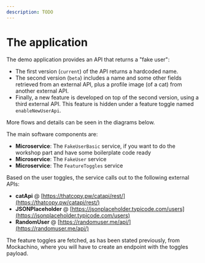 ```yaml
---
description: TODO
---
```


# The application

The demo application provides an API that returns a "fake user":

- The first version (`current`) of the API returns a hardcoded name.
- The second version (`beta`) includes a name and some other fields retrieved from an external API, plus a profile image (of a cat) from another external API.
- Finally, a new feature is developed on top of the second version, using a third external API. This feature is hidden under a feature toggle named `enableNewUserApi`.

More flows and details can be seen in the diagrams below.

The main software components are:

- **Microservice**: The `FakeUserBasic` service, if you want to do the workshop part and have some boilerplate code ready
- **Microservice**: The `FakeUser` service
- **Microservice**: The `FeatureToggles` service

Based on the user toggles, the service calls out to the following external APIs:

- **catApi** @ [https://thatcopy.pw/catapi/rest/](https://thatcopy.pw/catapi/rest/)
- **JSONPlaceholder** @ [https://jsonplaceholder.typicode.com/users](https://jsonplaceholder.typicode.com/users)
- **RandomUser** @ [https://randomuser.me/api/](https://randomuser.me/api/)

The feature toggles are fetched, as has been stated previously, from Mockachino, where you will have to create an endpoint with the toggles payload.
